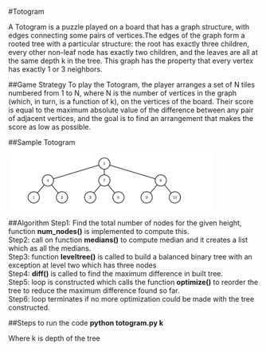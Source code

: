 #Totogram  

A Totogram is a puzzle played on a board that has a graph structure, with edges connecting some pairs
of vertices.The edges of the graph form a rooted tree with a particular structure: the root has exactly three children, every other non-leaf node has exactly two children, and the leaves are all at the same depth k in the tree. This graph has the property that every vertex has exactly 1 or 3 neighbors. 

##Game Strategy
To play the Totogram, the player arranges a set of N tiles numbered from 1 to N, where N is the number of vertices in the graph (which, in turn, is a function of k), on the vertices of the board. Their score is equal to the maximum absolute value of the difference between any pair of adjacent vertices, and the goal is to find an arrangement that makes the score as low as possible.

##Sample Totogram

![alt tag](https://github.com/Nethracs/totogram/blob/master/totogram.png)

##Algorithm
 Step1: Find the total number of nodes for the given height, function **num_nodes()** is implemented to compute this.  
 Step2: call on function **medians()** to compute median and it creates a list which as all the medians.  
 Step3: function **leveltree()** is called to build a balanced binary tree with an exception at level two which has three nodes  
 Step4: **diff()** is called to find the maximum difference in built tree.  
 Step5: loop is constructed which calls the function **optimize()** to reorder the tree to reduce the maximum difference found so far.  
 Step6: loop terminates if no more optimization could be made with the tree constructed.  
 
##Steps to run the code
 **python totogram.py k**
 
 Where k is depth of the tree







